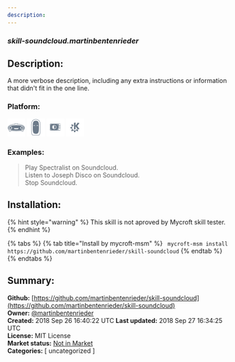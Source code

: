 ```yaml
---
description: 
---
```


### _skill-soundcloud.martinbentenrieder_  
## Description:  
A more verbose description, including any extra instructions or
information that didn't fit in the one line.  
### Platform:  
 ![Mark I](../.gitbook/assets/mark-1-icon.png)  ![Mark II](../.gitbook/assets/mark-2-icon.png)  ![Picroft](../.gitbook/assets/picroft-icon.png)  ![plasmoid](../.gitbook/assets/kde.png)   
### Examples:  
> Play Spectralist on Soundcloud.  
> Listen to Joseph Disco on Soundcloud.  
> Stop Soundcloud.  
  
## Installation:  
{% hint style="warning" %}
This skill is not aproved by Mycroft skill tester.
{% endhint %}
    
{% tabs %}
{% tab title="Install by mycroft-msm" %}
``` mycroft-msm install https://github.com/martinbentenrieder/skill-soundcloud```
{% endtab %}
  {% endtabs %}
    
## Summary:  
**Github:** [https://github.com/martinbentenrieder/skill-soundcloud](https://github.com/martinbentenrieder/skill-soundcloud)  
**Owner:** [@martinbentenrieder](https://github.com/martinbentenrieder)  
**Created:** 2018 Sep 26 16:40:22 UTC  **Last updated:** 2018 Sep 27 16:34:25 UTC  
**License:** MIT License  
**Market status:** [Not in Market](https://market.mycroft.ai/skill/)  
**Categories:** [ uncategorized ]   
